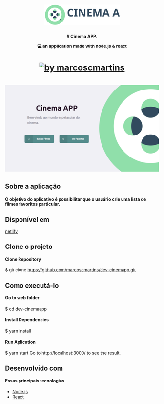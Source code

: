 <h1 align="center">
    <img alt="Cinema APP" title="#CinemaAPP" src=".github/logo.svg" width="250px" />
</h1>
<h4 align="center"> 
# Cinema APP.<p>
💻 an application made with node.js & react
</h4>

<h1 align="center">
  <a href="https://www.linkedin.com/in/marcoscardosomartins/">
    <img alt="by marcoscmartins" src="https://img.shields.io/badge/made%20by-marcoscmartins-green">
  </a>
</h1>
<h1 align="center">
    <img alt="application-page" title="application-page" src=".github/01_home.png" width="600px" />
</h1>

## Sobre a aplicação
#### O objetivo do aplicativo é possibilitar que o usuário crie uma lista de filmes favoritos particular.

## Disponível em
[netlify](https://hungry-lichterman-ab5649.netlify.app/)

## Clone o projeto
#### Clone Repository
$ git clone https://github.com/marcoscmartins/dev-cinemapp.git

## Como executá-lo
#### Go to web folder
$ cd dev-cinemaapp

#### Install Dependencies
$ yarn install

#### Run Aplication
$ yarn start
Go to http://localhost:3000/ to see the result.

## Desenvolvido com
#### Essas principais tecnologias

- [Node.js](https://nodejs.org/en/) 
- [React](https://reactjs.org)
